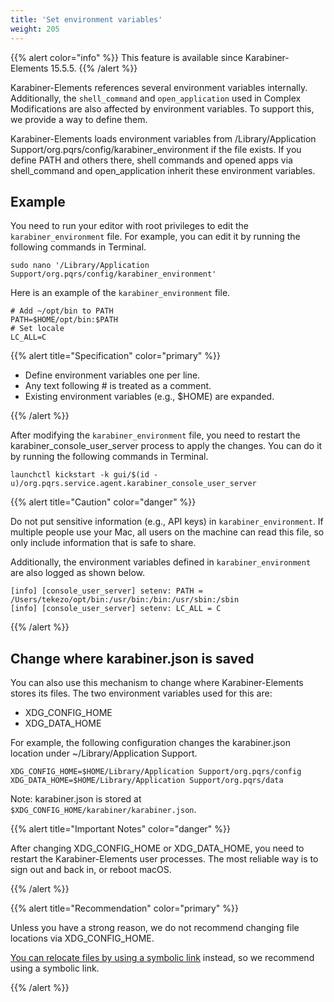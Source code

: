 ```yaml
---
title: 'Set environment variables'
weight: 205
---
```


{{% alert color="info" %}}
This feature is available since Karabiner-Elements 15.5.5.
{{% /alert %}}

Karabiner-Elements references several environment variables internally.
Additionally, the `shell_command` and `open_application` used in Complex Modifications are also affected by environment variables.
To support this, we provide a way to define them.

Karabiner-Elements loads environment variables from /Library/Application Support/org.pqrs/config/karabiner_environment if the file exists.
If you define PATH and others there, shell commands and opened apps via shell_command and open_application inherit these environment variables.

## Example

You need to run your editor with root privileges to edit the `karabiner_environment` file.
For example, you can edit it by running the following commands in Terminal.

```shell
sudo nano '/Library/Application Support/org.pqrs/config/karabiner_environment'
```

Here is an example of the `karabiner_environment` file.

```shell
# Add ~/opt/bin to PATH
PATH=$HOME/opt/bin:$PATH
# Set locale
LC_ALL=C
```

{{% alert title="Specification" color="primary" %}}

-   Define environment variables one per line.
-   Any text following # is treated as a comment.
-   Existing environment variables (e.g., $HOME) are expanded.

{{% /alert %}}

After modifying the `karabiner_environment` file, you need to restart the karabiner_console_user_server process to apply the changes.
You can do it by running the following commands in Terminal.

```shell
launchctl kickstart -k gui/$(id -u)/org.pqrs.service.agent.karabiner_console_user_server
```

{{% alert title="Caution" color="danger" %}}

Do not put sensitive information (e.g., API keys) in `karabiner_environment`.
If multiple people use your Mac, all users on the machine can read this file, so only include information that is safe to share.

Additionally, the environment variables defined in `karabiner_environment` are also logged as shown below.

```text
[info] [console_user_server] setenv: PATH = /Users/tekezo/opt/bin:/usr/bin:/bin:/usr/sbin:/sbin
[info] [console_user_server] setenv: LC_ALL = C
```

{{% /alert %}}

## Change where karabiner.json is saved

You can also use this mechanism to change where Karabiner-Elements stores its files.
The two environment variables used for this are:

-   XDG_CONFIG_HOME
-   XDG_DATA_HOME

For example, the following configuration changes the karabiner.json location under ~/Library/Application Support.

```shell
XDG_CONFIG_HOME=$HOME/Library/Application Support/org.pqrs/config
XDG_DATA_HOME=$HOME/Library/Application Support/org.pqrs/data
```

Note: karabiner.json is stored at `$XDG_CONFIG_HOME/karabiner/karabiner.json`.

{{% alert title="Important Notes" color="danger" %}}

After changing XDG_CONFIG_HOME or XDG_DATA_HOME, you need to restart the Karabiner-Elements user processes. The most reliable way is to sign out and back in, or reboot macOS.

{{% /alert %}}

{{% alert title="Recommendation" color="primary" %}}

Unless you have a strong reason, we do not recommend changing file locations via XDG_CONFIG_HOME.

[You can relocate files by using a symbolic link](/docs/manual/misc/configuration-file-path/) instead, so we recommend using a symbolic link.

{{% /alert %}}

